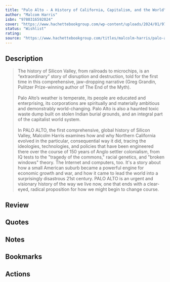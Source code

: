 ```yaml
---
title: "Palo Alto - A History of California, Capitalism, and the World"
author: "Malcom Harris"
isbn: "9780316592024"
cover: "https://www.hachettebookgroup.com/wp-content/uploads/2024/01/9780316592024-1.jpg"
status: "Wishlist"
rating: 
source: "https://www.hachettebookgroup.com/titles/malcolm-harris/palo-alto/9780316592024/"
---
```


## Description

> The history of Silicon Valley, from railroads to microchips, is an “extraordinary” story of disruption and destruction, told for the first time in this comprehensive, jaw-dropping narrative (Greg Grandin, Pulitzer Prize-winning author of The End of the Myth).  
> <br>
> Palo Alto’s weather is temperate, its people are educated and enterprising, its corporations are spiritually and materially ambitious and demonstrably world-changing. Palo Alto is also a haunted toxic waste dump built on stolen Indian burial grounds, and an integral part of the capitalist world system.  
> <br>
> In PALO ALTO, the first comprehensive, global history of Silicon Valley, Malcolm Harris examines how and why Northern California evolved in the particular, consequential way it did, tracing the ideologies, technologies, and policies that have been engineered there over the course of 150 years of Anglo settler colonialism, from IQ tests to the "tragedy of the commons," racial genetics, and "broken windows" theory. The Internet and computers, too. It's a story about how a small American suburb became a powerful engine for economic growth and war, and how it came to lead the world into a surprisingly disastrous 21st century. PALO ALTO is an urgent and visionary history of the way we live now, one that ends with a clear-eyed, radical proposition for how we might begin to change course. 

## Review

## Quotes

## Notes

## Bookmarks

## Actions
